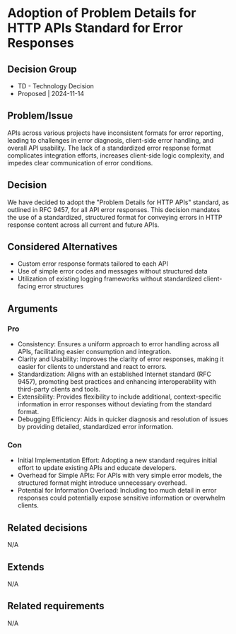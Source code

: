 # Adoption of Problem Details for HTTP APIs Standard for Error Responses

## Decision Group

* TD - Technology Decision
* Proposed | 2024-11-14

## Problem/Issue

APIs across various projects have inconsistent formats for error reporting, leading to challenges in error diagnosis, client-side error handling, and overall API usability. The lack of a standardized error response format complicates integration efforts, increases client-side logic complexity, and impedes clear communication of error conditions.

## Decision

We have decided to adopt the "Problem Details for HTTP APIs" standard, as outlined in RFC 9457, for all API error responses. This decision mandates the use of a standardized, structured format for conveying errors in HTTP response content across all current and future APIs.

## Considered Alternatives

* Custom error response formats tailored to each API
* Use of simple error codes and messages without structured data
* Utilization of existing logging frameworks without standardized client-facing error structures

## Arguments

### Pro

* Consistency: Ensures a uniform approach to error handling across all APIs, facilitating easier consumption and integration.
* Clarity and Usability: Improves the clarity of error responses, making it easier for clients to understand and react to errors.
* Standardization: Aligns with an established Internet standard (RFC 9457), promoting best practices and enhancing interoperability with third-party clients and tools.
* Extensibility: Provides flexibility to include additional, context-specific information in error responses without deviating from the standard format.
* Debugging Efficiency: Aids in quicker diagnosis and resolution of issues by providing detailed, standardized error information.

### Con

* Initial Implementation Effort: Adopting a new standard requires initial effort to update existing APIs and educate developers.
* Overhead for Simple APIs: For APIs with very simple error models, the structured format might introduce unnecessary overhead.
* Potential for Information Overload: Including too much detail in error responses could potentially expose sensitive information or overwhelm clients.

## Related decisions

N/A

## Extends

N/A

## Related requirements

N/A
